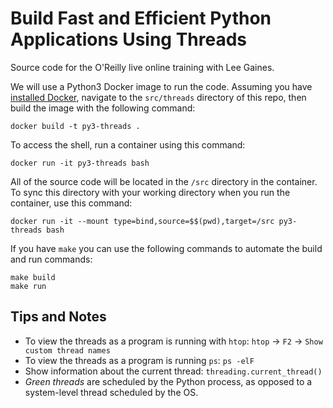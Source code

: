 # Build Fast and Efficient Python Applications Using Threads

Source code for the O'Reilly live online training with Lee Gaines.

We will use a Python3 Docker image to run the code. Assuming you have [installed Docker](https://docs.docker.com/get-docker/), navigate to the `src/threads` directory of this repo, then build the image with the following command:

```
docker build -t py3-threads .
```

To access the shell, run a container using this command:

```
docker run -it py3-threads bash
```

All of the source code will be located in the `/src` directory in the container. To sync this directory with your working directory when you run the container, use this command:

```
docker run -it --mount type=bind,source=$$(pwd),target=/src py3-threads bash
```

If you have `make` you can use the following commands to automate the build and run commands:

```
make build
make run
```

## Tips and Notes

* To view the threads as a program is running with `htop`: `htop` -> `F2` -> `Show custom thread names`
* To view the threads as a program is running `ps`: `ps -elF`
* Show information about the current thread: `threading.current_thread()`
* *Green threads* are scheduled by the Python process, as opposed to a system-level thread scheduled by the OS.
